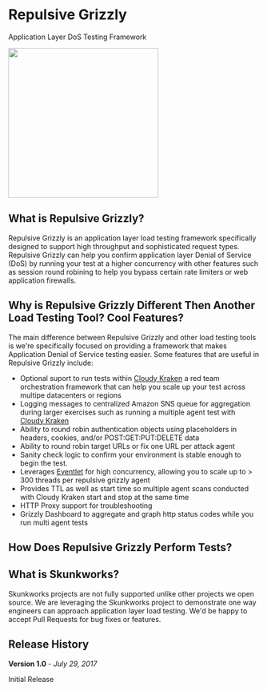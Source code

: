 # Repulsive Grizzly
Application Layer DoS Testing Framework

<img src="http://i.imgur.com/ELSsnaw.jpg" width="300">

## What is Repulsive Grizzly?
Repulsive Grizzly is an application layer load testing framework specifically designed to support high throughput and sophisticated request types.  Repulsive Grizzly can help you confirm application layer Denial of Service (DoS) by running your test at a higher concurrency with other features such as session round robining to help you bypass certain rate limiters or web application firewalls.  

## Why is Repulsive Grizzly Different Then Another Load Testing Tool? Cool Features?  
The main difference between Repulsive Grizzly and other load testing tools is we're specifically focused on providing a framework that makes Application Denial of Service testing easier.  Some features that are useful in Repulsive Grizzly include:
* Optional suport to run tests within [Cloudy Kraken](https://github.com/netflix-skunkworks/cloudy-kraken) a red team orchestration framework that can help you scale up your test across multipe datacenters or regions
* Logging messages to centralized Amazon SNS queue for aggregation during larger exercises such as running a multiple agent test with [Cloudy Kraken](https://github.com/netflix-skunkworks/cloudy-kraken)
* Ability to round robin authentication objects using placeholders in headers, cookies, and/or POST:GET:PUT:DELETE data
* Ability to round robin target URLs or fix one URL per attack agent
* Sanity check logic to confirm your environment is stable enough to begin the test. 
* Leverages [Eventlet](http://eventlet.net/) for high concurrency, allowing you to scale up to > 300 threads per repulsive grizzly agent
* Provides TTL as well as start time so multiple agent scans conducted with Cloudy Kraken start and stop at the same time
* HTTP Proxy support for troubleshooting
* Grizzly Dashboard to aggregate and graph http status codes while you run multi agent tests

## How Does Repulsive Grizzly Perform Tests?
<diagram>

## What is Skunkworks?
Skunkworks projects are not fully supported unlike other projects we open source.  We are leveraging the Skunkworks project to demonstrate one way engineers can approach application layer load testing.  We'd be happy to accept Pull Requests for bug fixes or features.  

## Release History ##

**Version 1.0** - *July 29, 2017*

Initial Release
